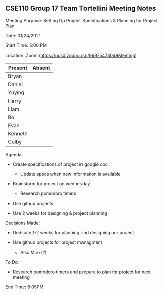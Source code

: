 ## CSE110 Group 17 Team Tortellini Meeting Notes

Meeting Purpose: Setting Up Project Specifications & Planning for Project Plan

Date: 01/24/2021

Start Time: 5:00 PM

Location: Zoom (https://ucsd.zoom.us/j/96975473049Meeting)

| Present | Absent |
| ------- | -------| 
|     Bryan    |        |
|     Daniel    |        |
|     Yuying    |        |
|     Harry    |        |
|     Liam    |        |
|     Bo    |        |
|     Evan    |        |
|     Kenneth    |        |
|     Colby    |        |

Agenda:

- Create specifications of project in google doc
  - Update specs when new information is available

- Brainstorm for project on wednesday
  - Research pomodoro timers 

- Use github projects
  
- Use 2 weeks for designing & project planning

Decisions Made:

- Dedicate 1-2 weeks for planning and designing our project

- Use github projects for project managment
  - Also Miro (?)

To Do:

- Research pomodoro timers and prepare to plan for project for next meeting

End Time: 6:05PM
